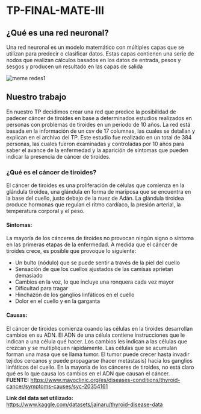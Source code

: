# TP-FINAL-MATE-III

## ¿Qué es una red neuronal?
Una red neuronal es un modelo matemático con múltiples capas que se utilizan para predecir o clasificar datos. Estas capas contienen una serie de nodos que realizan cálculos basados en los datos de entrada, pesos y sesgos y producen un resultado en las capas de salida

![meme redes1](https://github.com/DawnHarper/TP-FINAL-MATE-III/assets/113646082/34042e9a-000f-4bc8-a564-81729b638412)


## Nuestro trabajo
En nuestro TP decidimos crear una red que predice la posibilidad de padecer cáncer de tiroides en base a determinados estudios realizados en personas con problemas de tiroides en un período de 10 años. La red está basada en la información de un csv de 17 columnas, las cuales se detallan y explican en el archivo del TP. Este estudio fue realizado en un total de 384 personas, las cuales fueron examinadas y controladas por 10 años para saber el avance de la enfermedad y la aparición de síntomas que pueden indicar la presencia de cáncer de tiroides.

### ¿Qué es el cáncer de tiroides?
El cáncer de tiroides es una proliferación de células que comienza en la glándula tiroidea, una glándula en forma de mariposa que se encuentra en la base del cuello, justo debajo de la nuez de Adán. La glándula tiroidea produce hormonas que regulan el ritmo cardíaco, la presión arterial, la temperatura corporal y el peso.
#### Síntomas:
La mayoría de los cánceres de tiroides no provocan ningún signo o síntoma en las primeras etapas de la enfermedad. A medida que el cáncer de tiroides crece, es posible que provoque lo siguiente:
- Un bulto (nódulo) que se puede sentir a través de la piel del cuello
- Sensación de que los cuellos ajustados de las camisas aprietan demasiado
- Cambios en la voz, lo que incluye una ronquera cada vez mayor
- Dificultad para tragar
- Hinchazón de los ganglios linfáticos en el cuello
- Dolor en el cuello y en la garganta
#### Causas:
El cáncer de tiroides comienza cuando las células en la tiroides desarrollan cambios en su ADN. El ADN de una célula contiene instrucciones que le indican a una célula qué hacer. Los cambios les indican a las células que crezcan y se multipliquen rápidamente. Las células que se acumulan forman una masa que se llama tumor.
El tumor puede crecer hasta invadir tejidos cercanos y puede propagarse (hacer metástasis) hacia los ganglios linfáticos del cuello. 
En la mayoría de los cánceres de tiroides, no está claro qué es lo que causa los cambios en el ADN que causan el cáncer. <br>
**FUENTE:** https://www.mayoclinic.org/es/diseases-conditions/thyroid-cancer/symptoms-causes/syc-20354161

**Link del data set utilizado:** https://www.kaggle.com/datasets/jainaru/thyroid-disease-data
